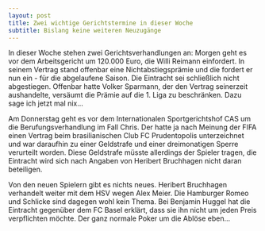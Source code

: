 ```yaml
---
layout: post
title: Zwei wichtige Gerichtstermine in dieser Woche
subtitle: Bislang keine weiteren Neuzugänge
---
```


In dieser Woche stehen zwei Gerichtsverhandlungen an: Morgen geht es vor dem Arbeitsgericht um 120.000 Euro, die Willi Reimann einfordert. In seinem Vertrag stand offenbar eine Nichtabstiegsprämie und die fordert er nun ein - für die abgelaufene Saison. Die Eintracht sei schließlich nicht abgestiegen. Offenbar hatte Volker Sparmann, der den Vertrag seinerzeit aushandelte, versäumt die Prämie auf die 1. Liga zu beschränken. Dazu sage ich jetzt mal nix...

Am Donnerstag geht es vor dem Internationalen Sportgerichtshof CAS um die Berufungsverhandlung im Fall Chris. Der hatte ja nach Meinung der FIFA einen Vertrag beim brasilianischen Club FC Prudentopolis unterzeichnet und war daraufhin zu einer Geldstrafe und einer dreimonatigen Sperre verurteilt worden. Diese Geldstrafe müsste allerdings der Spieler tragen, die Eintracht wird sich nach Angaben von Heribert Bruchhagen nicht daran beteiligen.

Von den neuen Spielern gibt es nichts neues. Heribert Bruchhagen verhandelt weiter mit dem HSV wegen Alex Meier. Die Hamburger Romeo und Schlicke sind dagegen wohl kein Thema. Bei Benjamin Huggel hat die Eintracht gegenüber dem FC Basel erklärt, dass sie ihn nicht um jeden Preis verpflichten möchte. Der ganz normale Poker um die Ablöse eben...
